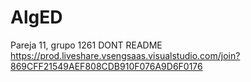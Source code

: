 # AlgED
Pareja 11, grupo 1261
DONT README
https://prod.liveshare.vsengsaas.visualstudio.com/join?869CFF21549AEF808CDB910F076A9D6F0176
